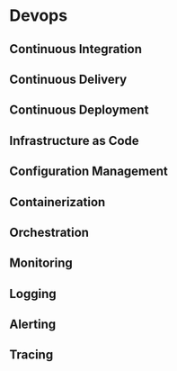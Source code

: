# Devops

## Continuous Integration

## Continuous Delivery

## Continuous Deployment

## Infrastructure as Code

## Configuration Management

## Containerization

## Orchestration

## Monitoring

## Logging

## Alerting

## Tracing
